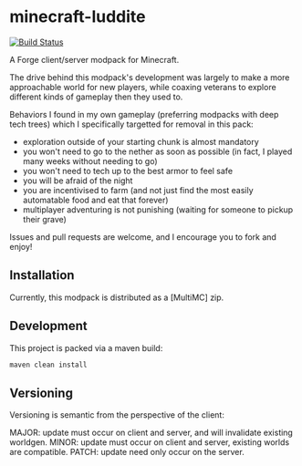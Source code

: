 # minecraft-luddite

[![Build Status](https://travis-ci.org/rremer/minecraft-luddite.svg?branch=master)](https://travis-ci.org/rremer/minecraft-luddite)

A Forge client/server modpack for Minecraft.

The drive behind this modpack's development was largely to make a more approachable world for new players, while coaxing veterans to explore different kinds of gameplay then they used to.

Behaviors I found in my own gameplay (preferring modpacks with deep tech trees) which I specifically targetted for removal in this pack:
* exploration outside of your starting chunk is almost mandatory
* you won't need to go to the nether as soon as possible (in fact, I played many weeks without needing to go)
* you won't need to tech up to the best armor to feel safe
* you will be afraid of the night
* you are incentivised to farm (and not just find the most easily automatable food and eat that forever)
* multiplayer adventuring is not punishing (waiting for someone to pickup their grave)

Issues and pull requests are welcome, and I encourage you to fork and enjoy!

## Installation

Currently, this modpack is distributed as a [MultiMC] zip.

## Development

This project is packed via a maven build:

```sh
maven clean install
```

## Versioning

Versioning is semantic from the perspective of the client:

MAJOR: update must occur on client and server, and will invalidate existing worldgen.
MINOR: update must occur on client and server, existing worlds are compatible.
PATCH: update need only occur on the server.


[MuiltiMC]:https://multimc.org/
